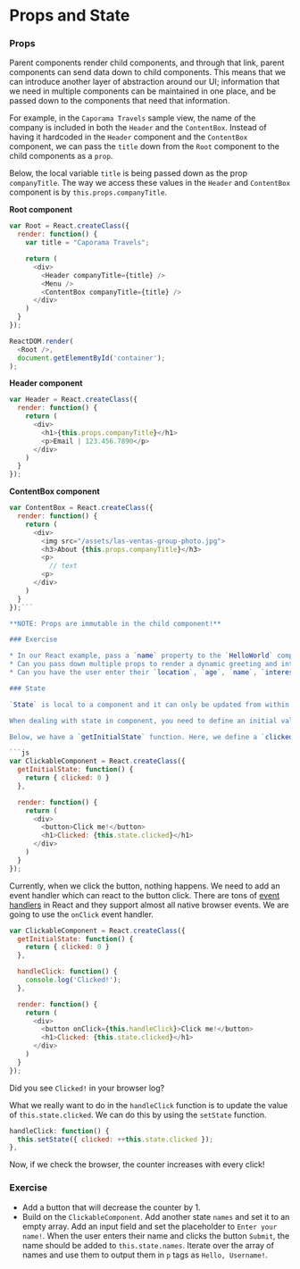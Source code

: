 # Props and State

### Props

Parent components render child components, and through that link, parent components can send data down to child components. This means that we can introduce another layer of abstraction around our UI; information that we need in multiple components can be maintained in one place, and be passed down to the components that need that information.

For example, in the `Caporama Travels` sample view, the name of the company is included in both the `Header` and the `ContentBox`. Instead of having it hardcoded in the `Header` component and the `ContentBox` component, we can pass the `title` down from the `Root` component to the child components as a `prop`.

Below, the local variable `title` is being passed down as the prop `companyTitle`. The way we access these values in the `Header` and `ContentBox` component is by `this.props.companyTitle`.

**Root component**
```js
var Root = React.createClass({
  render: function() {
    var title = "Caporama Travels";

    return (
      <div>
        <Header companyTitle={title} />
        <Menu />
        <ContentBox companyTitle={title} />
      </div>
    )
  }
});

ReactDOM.render(
  <Root />,
  document.getElementById('container');
);
```

**Header component**
```js
var Header = React.createClass({
  render: function() {
    return (
      <div>
        <h1>{this.props.companyTitle}</h1>
        <p>Email | 123.456.7890</p>
      </div>
    )
  }
});
```

**ContentBox component**
```js
var ContentBox = React.createClass({
  render: function() {
    return (
      <div>
        <img src="/assets/las-ventas-group-photo.jpg">
        <h3>About {this.props.companyTitle}</h3>
        <p>
          // text
        <p>
      </div>
    )
  }
});```

**NOTE: Props are immutable in the child component!**

### Exercise

* In our React example, pass a `name` property to the `HelloWorld` component and render the greeting using the passed down prop. For example, if the value of the `name` property passed down is `Elsa`, the greeting should be `Hello, Elsa!`.
* Can you pass down multiple props to render a dynamic greeting and introduction? Examples on props: `location`, `age`, `name`, `interests`.
* Can you have the user enter their `location`, `age`, `name`, `interests` through input fields and then render the greeting and introduction with the user input?

### State

`State` is local to a component and it can only be updated from within that component. State can be passed down to child components as props. Any values that you need access to and will update throughout the lifetime of your component should be maintained as state.

When dealing with state in component, you need to define an initial value for it. For example, let's say we have a component with a button. When the button is clicked, we should increase a counter by 1.

Below, we have a `getInitialState` function. Here, we define a `clicked` state. We can access this value in the component as `this.state.clicked`, see the `h1` tag in the return statement. Also note the comma after the `getInitialState` function; in React, we separate functions with commas (components are just objects, and key value pairs in JavaScript are delimited by commas).

```js
var ClickableComponent = React.createClass({
  getInitialState: function() {
    return { clicked: 0 }
  },

  render: function() {
    return (
      <div>
        <button>Click me!</button>
        <h1>Clicked: {this.state.clicked}</h1>
      </div>
    )
  }
});
```

Currently, when we click the button, nothing happens. We need to add an event handler which can react to the button click. There are tons of [event handlers](https://facebook.github.io/react/docs/events.html) in React and they support almost all native browser events. We are going to use the `onClick` event handler.

```js
var ClickableComponent = React.createClass({
  getInitialState: function() {
    return { clicked: 0 }
  },

  handleClick: function() {
    console.log('Clicked!');
  },

  render: function() {
    return (
      <div>
        <button onClick={this.handleClick}>Click me!</button>
        <h1>Clicked: {this.state.clicked}</h1>
      </div>
    )
  }
});
```

Did you see `Clicked!` in your browser log?

What we really want to do in the `handleClick` function is to update the value of `this.state.clicked`. We can do this by using the `setState` function.

```js
handleClick: function() {
  this.setState({ clicked: ++this.state.clicked });
},
```

Now, if we check the browser, the counter increases with every click!

### Exercise

* Add a button that will decrease the counter by 1.
* Build on the `ClickableComponent`. Add another state `names` and set it to an empty array. Add an input field and set the placeholder to `Enter your name!`. When the user enters their name and clicks the button `Submit`, the name should be added to `this.state.names`. Iterate over the array of names and use them to output them in `p` tags as `Hello, Username!`.
